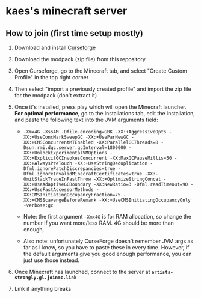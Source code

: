 # kaes's minecraft server
## How to join (first time setup mostly)
1. Download and install [Curseforge](https://www.curseforge.com/)

2. Download the modpack (zip file) from this repository

3. Open Curseforge, go to the Minecraft tab, and select "Create Custom Profile" in the top right corner

4. Then select "import a previously created profile" and import the zip file for the modpack (don't extract it)

5. Once it's installed, press play which will open the Minecraft launcher. **For optimal performance**, go to the installations tab, edit the installation, and paste the following text into the JVM arguments field:
	- `-Xmx4G -Xss4M -Dfile.encoding=GBK -XX:+AggressiveOpts -XX:+UseConcMarkSweepGC -XX:+UseParNewGC -XX:+CMSConcurrentMTEnabled -XX:ParallelGCThreads=8 -Dsun.rmi.dgc.server.gcInterval=1800000 -XX:+UnlockExperimentalVMOptions -XX:+ExplicitGCInvokesConcurrent -XX:MaxGCPauseMillis=50 -XX:+AlwaysPreTouch -XX:+UseStringDeduplication -Dfml.ignorePatchDiscrepancies=true -Dfml.ignoreInvalidMinecraftCertificates=true -XX:-OmitStackTraceInFastThrow -XX:+OptimizeStringConcat -XX:+UseAdaptiveGCBoundary -XX:NewRatio=3 -Dfml.readTimeout=90 -XX:+UseFastAccessorMethods -XX:CMSInitiatingOccupancyFraction=75 -XX:+CMSScavengeBeforeRemark -XX:+UseCMSInitiatingOccupancyOnly -verbose:gc`  

	- Note: the first argument `-Xmx4G` is for RAM allocation, so change the number if you want more/less RAM. 4G should be more than enough,
	- Also note: unfortunately CurseForge doesn't remember JVM args as far as I know, so you have to paste these in every time. However, if the default arguments give you good enough performance, you can just use those instead.
6. Once Minecraft has launched, connect to the server at **`artists-strongly.gl.joinmc.link`**

7. Lmk if anything breaks
